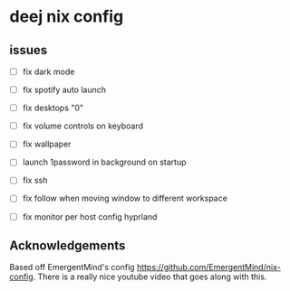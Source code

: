 


# deej nix config

## issues

- [ ] fix dark mode
- [ ] fix spotify auto launch
- [ ] fix desktops "0"
- [ ] fix volume controls on keyboard
- [ ] fix wallpaper
- [ ] launch 1password in background on startup
- [ ] fix ssh
- [ ] fix follow when moving window to different workspace
- [ ] fix monitor per host config hyprland



## Acknowledgements

Based off EmergentMind's config https://github.com/EmergentMind/nix-config. There is a really nice youtube video that goes along with this. 
